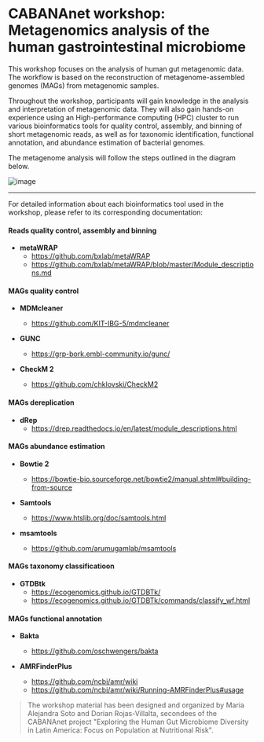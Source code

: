 # CABANAnet workshop: Metagenomics analysis of the human gastrointestinal microbiome

This workshop focuses on the analysis of human gut metagenomic data. The workflow is based on the reconstruction of metagenome-assembled genomes (MAGs) from metagenomic samples.

Throughout the workshop, participants will gain knowledge in the analysis and interpretation of metagenomic data. They will also gain hands-on experience using an High-performance computing (HPC) cluster to run various bioinformatics tools for quality control, assembly, and binning of short metagenomic reads, as well as for taxonomic identification, functional annotation, and abundance estimation of bacterial genomes.

The metagenome analysis will follow the steps outlined in the diagram below.

![image](https://github.com/user-attachments/assets/7b167054-300f-4eaa-85b0-a6a6ecaa6767)

---
For detailed information about each bioinformatics tool used in the workshop, please refer to its corresponding documentation:

#### Reads quality control, assembly and binning

  - **metaWRAP**
    - https://github.com/bxlab/metaWRAP
    - https://github.com/bxlab/metaWRAP/blob/master/Module_descriptions.md
 
#### MAGs quality control

  - **MDMcleaner**
    - https://github.com/KIT-IBG-5/mdmcleaner

 - **GUNC**
     - https://grp-bork.embl-community.io/gunc/
  
 - **CheckM 2**
    - https://github.com/chklovski/CheckM2

#### MAGs dereplication

  - **dRep**
      - https://drep.readthedocs.io/en/latest/module_descriptions.html
    
#### MAGs abundance estimation

  - **Bowtie 2**
      - https://bowtie-bio.sourceforge.net/bowtie2/manual.shtml#building-from-source

  - **Samtools**
     - https://www.htslib.org/doc/samtools.html
  
  - **msamtools**
      - https://github.com/arumugamlab/msamtools

#### MAGs taxonomy classificatioon

  - **GTDBtk**
      - https://ecogenomics.github.io/GTDBTk/
      - https://ecogenomics.github.io/GTDBTk/commands/classify_wf.html

#### MAGs functional annotation

  - **Bakta**
      - https://github.com/oschwengers/bakta

  - **AMRFinderPlus**
      - https://github.com/ncbi/amr/wiki
      - https://github.com/ncbi/amr/wiki/Running-AMRFinderPlus#usage

> The workshop material has been designed and organized by Maria Alejandra Soto and Dorian Rojas-Villalta, secondees of the CABANAnet project "Exploring the Human Gut Microbiome Diversity in Latin America: Focus on Population at Nutritional Risk".
